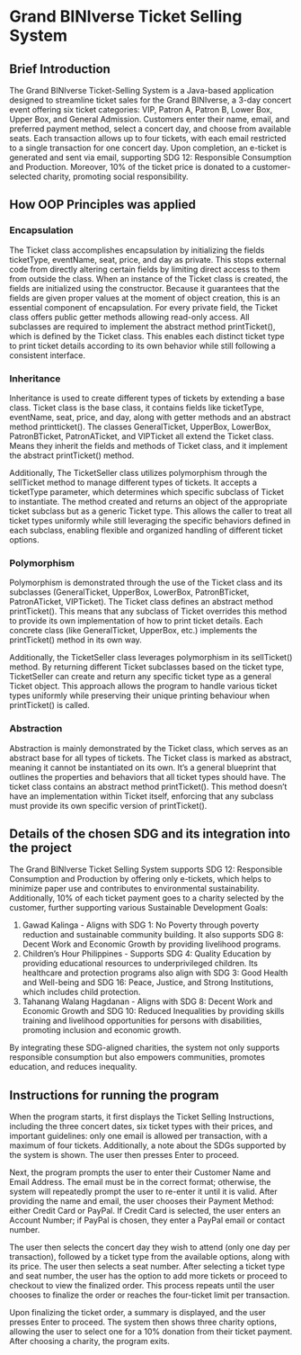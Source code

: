 # Grand BINIverse Ticket Selling System

## Brief Introduction
The Grand BINIverse Ticket-Selling System is a Java-based application designed to streamline ticket sales for the Grand BINIverse, a 3-day concert event offering six ticket categories: VIP, Patron A, Patron B, Lower Box, Upper Box, and General Admission. Customers enter their name, email, and preferred payment method, select a concert day, and choose from available seats. Each transaction allows up to four tickets, with each email restricted to a single transaction for one concert day. Upon completion, an e-ticket is generated and sent via email, supporting SDG 12: Responsible Consumption and Production. Moreover, 10% of the ticket price is donated to a customer-selected charity, promoting social responsibility.

## How OOP Principles was applied

### Encapsulation
The Ticket class accomplishes encapsulation by initializing the fields ticketType, eventName, seat, price, and day as private. This stops external code from directly altering certain fields by limiting direct access to them from outside the class. When an instance of the Ticket class is created, the fields are initialized using the constructor. Because it guarantees that the fields are given proper values at the moment of object creation, this is an essential component of encapsulation. For every private field, the Ticket class offers public getter methods allowing read-only access. All subclasses are required to implement the abstract method printTicket(), which is defined by the Ticket class. This enables each distinct ticket type to print ticket details according to its own behavior while still following a consistent interface.

### Inheritance
Inheritance is used to create different types of tickets by extending a base class. Ticket class is the base class, it contains fields like ticketType, eventName, seat, price, and day, along with getter methods and an abstract method printticket(). The classes GeneralTicket, UpperBox, LowerBox, PatronBTicket, PatronATicket, and VIPTicket all extend the Ticket class. Means they inherit the fields and methods of Ticket class, and it implement the abstract printTicket() method.
 
Additionally, The TicketSeller class utilizes polymorphism through the sellTicket method to manage different types of tickets. It accepts a ticketType parameter, which determines which specific subclass of Ticket to instantiate. The method created and returns an object of the appropriate ticket subclass but as a generic Ticket type. This allows the caller to treat all ticket types uniformly while still leveraging the specific behaviors defined in each subclass, enabling flexible and organized handling of different ticket options.

### Polymorphism
Polymorphism is demonstrated through the use of the Ticket class and its subclasses (GeneralTicket, UpperBox, LowerBox, PatronBTicket, PatronATicket, VIPTicket). The Ticket class defines an abstract method printTicket(). This means that any subclass of Ticket overrides this method to provide its own implementation of how to print ticket details. Each concrete class (like GeneralTicket, UpperBox, etc.) implements the printTicket() method in its own way. 

Additionally, the TicketSeller class leverages polymorphism in its sellTicket() method. By returning different Ticket subclasses based on the ticket type, TicketSeller can create and return any specific ticket type as a general Ticket object. This approach allows the program to handle various ticket types uniformly while preserving their unique printing behaviour when printTicket() is called.

### Abstraction
Abstraction is mainly demonstrated by the Ticket class, which serves as an abstract base for all types of tickets. The Ticket class is marked as abstract, meaning it cannot be instantiated on its own. It’s a general blueprint that outlines the properties and behaviors that all ticket types should have. The ticket class contains an abstract method printTicket(). This method doesn’t have an implementation within Ticket itself, enforcing that any subclass must provide its own specific version of printTicket(). 

## Details of the chosen SDG and its integration into the project

The Grand BINIverse Ticket Selling System supports SDG 12: Responsible Consumption and Production by offering only e-tickets, which helps to minimize paper use and contributes to environmental sustainability. Additionally, 10% of each ticket payment goes to a charity selected by the customer, further supporting various Sustainable Development Goals:

1.	Gawad Kalinga - Aligns with SDG 1: No Poverty through poverty reduction and sustainable community building. It also supports SDG 8: Decent Work and Economic Growth by providing livelihood programs.
2.	Children’s Hour Philippines - Supports SDG 4: Quality Education by providing educational resources to underprivileged children. Its healthcare and protection programs also align with SDG 3: Good Health and Well-being and SDG 16: Peace, Justice, and Strong Institutions, which includes child protection.
3.	Tahanang Walang Hagdanan - Aligns with SDG 8: Decent Work and Economic Growth and SDG 10: Reduced Inequalities by providing skills training and livelihood opportunities for persons with disabilities, promoting inclusion and economic growth.

By integrating these SDG-aligned charities, the system not only supports responsible consumption but also empowers communities, promotes education, and reduces inequality.

## Instructions for running the program

When the program starts, it first displays the Ticket Selling Instructions, including the three concert dates, six ticket types with their prices, and important guidelines: only one email is allowed per transaction, with a maximum of four tickets. Additionally, a note about the SDGs supported by the system is shown. The user then presses Enter to proceed.

Next, the program prompts the user to enter their Customer Name and Email Address. The email must be in the correct format; otherwise, the system will repeatedly prompt the user to re-enter it until it is valid. After providing the name and email, the user chooses their Payment Method: either Credit Card or PayPal. If Credit Card is selected, the user enters an Account Number; if PayPal is chosen, they enter a PayPal email or contact number.

The user then selects the concert day they wish to attend (only one day per transaction), followed by a ticket type from the available options, along with its price. The user then selects a seat number. After selecting a ticket type and seat number, the user has the option to add more tickets or proceed to checkout to view the finalized order. This process repeats until the user chooses to finalize the order or reaches the four-ticket limit per transaction.

Upon finalizing the ticket order, a summary is displayed, and the user presses Enter to proceed. The system then shows three charity options, allowing the user to select one for a 10% donation from their ticket payment. After choosing a charity, the program exits.	

